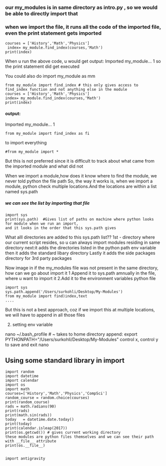 
### our my_modules is in same directory as intro.py , so we would be able to directly import that
### when we import the file, it runs all the code of the imported file, even the print statement gets imported
```import my_module
courses = ['History','Math','Physics']
 index= my_module.find_index(courses,'Math')
print(index)
```
When u run the above code, u would get output: 
Imported my_module...
1
 so the print statement did get executed

 You could also do import my_module as mm
```
from my_module import find_index # this only gives access to find_index function and not anything else in the module
courses = ['History','Math','Physics']
index= my_module.find_index(courses,'Math')
print(index)
```
#### output:
Imported my_module...
1
```
from my_module import find_index as fi
```
 to import everything
```
#from my_module import *
```
 But this is not preferred since it is difficult to track about what came from the imported 
 module and what did not

 When we import a module,how does it know where to find the module, we never told python the file path 
 So, the way it works is, when we import a module, python check multiple locations.And the locations are within a list named sys.path
##### we can see the list by importing that file
```
import sys
print(sys.path)  #Gives list of paths on machine where python looks for module when we run an import,
and it looks in the order that this sys.path gives
```
 What alll directories are added to this sys.path list??
 1st - directory where our current script resides, so u can always import modules residing in same directory
 next:it adds the directories listed in the python path env variable
then it adds the standard libary directory
 Lastly it adds the side packages directory for 3rd party packages

Now image in if the my_modules file was not present in the same directory, how can we go about import it
1 Append it to sys.path amnually in the file, where u want to import it
2.Add it to the environment variables python file
```
import sys
sys.path.append('/Users/surkohli/Desktop/My-Modules')
from my_module import find)index,text
....
```
But this is not a best approach, coz if we import this at multiple locations, we will have to append in all those files

2. setting env variable

nano ~/.bash_profile # ~ takes to home directory
append:
export PYTHONPATH="/Users/surkohli/Desktop/My-Modules"
control x, control y to save and exit nano


## Using some standard library in import
```
import random
import datetime
import calendar
import os
import math
courses=['History','Math','Physics','CompSci']
random_course = random.choice(courses)
print(random_course)
rads = math.radians(90)
print(rads)
print(math.sin(rads))
today   = datetime.date.today()
print(today)
print(calendar.isleap(2017))
print(os.getcwd()) # gives current working directory
these modules are python files themselves and we can see their path with __file__ attribute
print(os.__file__)


import antigravity
